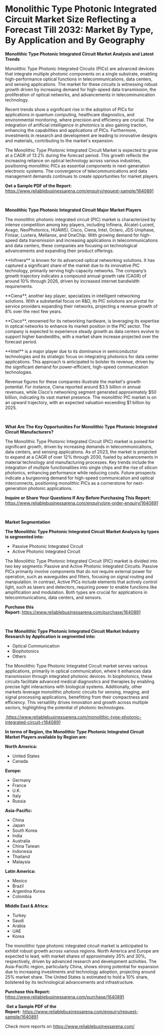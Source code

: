 <p><h1>Monolithic Type Photonic Integrated Circuit Market Size Reflecting a Forecast Till 2032: Market By Type, By Application and By Geography</h1></p><p><strong>Monolithic Type Photonic Integrated Circuit Market Analysis and Latest Trends</strong></p>
<p><p>Monolithic Type Photonic Integrated Circuits (PICs) are advanced devices that integrate multiple photonic components on a single substrate, enabling high-performance optical functions in telecommunications, data centers, and sensing applications. The market for these circuits is witnessing robust growth driven by increasing demand for high-speed data transmission, the proliferation of optical networks, and advancements in telecommunication technology. </p><p>Recent trends show a significant rise in the adoption of PICs for applications in quantum computing, healthcare diagnostics, and environmental monitoring, where precision and efficiency are crucial. The integration of artificial intelligence in photonics is also gaining traction, enhancing the capabilities and applications of PICs. Furthermore, investments in research and development are leading to innovative designs and materials, contributing to the market's expansion.</p><p>The Monolithic Type Photonic Integrated Circuit Market is expected to grow at a CAGR of 13.2% during the forecast period. This growth reflects the increasing reliance on optical technology across various industries, positioning monolithic PICs as essential components in next-generation electronic systems. The convergence of telecommunications and data management demands continues to create opportunities for market players.</p></p>
<p><strong>Get a Sample PDF of the Report:&nbsp;</strong> <a href="https://www.reliablebusinessarena.com/enquiry/request-sample/1640891?utm_campaign=3554&utm_medium=2&utm_source=Github&utm_content=ia&utm_term=06042025&utm_id=monolithic-type-photonic-integrated-circuit">https://www.reliablebusinessarena.com/enquiry/request-sample/1640891</a></p>
<p>&nbsp;</p>
<p><strong>Monolithic Type Photonic Integrated Circuit Major Market Players</strong></p>
<p><p>The monolithic photonic integrated circuit (PIC) market is characterized by intense competition among key players, including Infinera, Alcatel-Lucent, Avago, NeoPhotonics, HUAWEI, Cisco, Ciena, Intel, Oclaro, JDS Uniphase, Finisar, Luxtera, Mellanox, and OneChip. With growing demand for high-speed data transmission and increasing applications in telecommunications and data centers, these companies are focusing on technological advancements and expanding their product offerings.</p><p>**Infinera** is known for its advanced optical networking solutions. It has captured a significant share of the market due to its innovative PIC technology, primarily serving high-capacity networks. The company’s growth trajectory indicates a compound annual growth rate (CAGR) of around 10% through 2026, driven by increased internet bandwidth requirements.</p><p>**Ciena**, another key player, specializes in intelligent networking solutions. With a substantial focus on R&D, its PIC solutions are pivotal for service providers expanding their networks, projecting a revenue growth of 8% over the next few years.</p><p>**Cisco**, renowned for its networking hardware, is leveraging its expertise in optical networks to enhance its market position in the PIC sector. The company is expected to experience steady growth as data centers evolve to support higher bandwidths, with a market share increase projected over the forecast period.</p><p>**Intel** is a major player due to its dominance in semiconductor technologies and its strategic focus on integrating photonics for data center applications. This approach is anticipated to bolster its revenue, driven by the significant demand for power-efficient, high-speed communication technologies.</p><p>Revenue figures for these companies illustrate the market's growth potential. For instance, Ciena reported around $3.5 billion in annual revenues, while Cisco's networking segment generated approximately $50 billion, indicating its vast market presence. The monolithic PIC market is on an upward trajectory, with an expected valuation exceeding $1 billion by 2025.</p></p>
<p>&nbsp;</p>
<p><strong>What Are The Key Opportunities For Monolithic Type Photonic Integrated Circuit Manufacturers?</strong></p>
<p><p>The Monolithic Type Photonic Integrated Circuit (PIC) market is poised for significant growth, driven by increasing demands in telecommunications, data centers, and sensing applications. As of 2023, the market is projected to expand at a CAGR of over 12% through 2030, fueled by advancements in material technology and manufacturing processes. Key trends include the integration of multiple functionalities into single chips and the rise of silicon photonics, enhancing performance while reducing costs. Future prospects indicate a burgeoning demand for high-speed communication and optical interconnects, positioning monolithic PICs as a cornerstone for next-generation photonic applications.</p></p>
<p><strong>Inquire or Share Your Questions If Any Before Purchasing This Report:</strong> <a href="https://www.reliablebusinessarena.com/enquiry/pre-order-enquiry/1640891?utm_campaign=3554&utm_medium=2&utm_source=Github&utm_content=ia&utm_term=06042025&utm_id=monolithic-type-photonic-integrated-circuit">https://www.reliablebusinessarena.com/enquiry/pre-order-enquiry/1640891</a></p>
<p>&nbsp;</p>
<p><strong>Market Segmentation</strong></p>
<p><strong>The Monolithic Type Photonic Integrated Circuit Market Analysis by types is segmented into:</strong></p>
<p><ul><li>Passive Photonic Integrated Circuit</li><li>Active Photonic Integrated Circuit</li></ul></p>
<p><p>The Monolithic Type Photonic Integrated Circuit (PIC) market is divided into two key segments: Passive and Active Photonic Integrated Circuits. Passive PICs primarily involve components that do not require external power for operation, such as waveguides and filters, focusing on signal routing and manipulation. In contrast, Active PICs include elements that actively control light, such as lasers and detectors, requiring power to enable functions like amplification and modulation. Both types are crucial for applications in telecommunications, data centers, and sensors.</p></p>
<p><strong>Purchase this Report:&nbsp;</strong><a href="https://www.reliablebusinessarena.com/purchase/1640891?utm_campaign=3554&utm_medium=2&utm_source=Github&utm_content=ia&utm_term=06042025&utm_id=monolithic-type-photonic-integrated-circuit">https://www.reliablebusinessarena.com/purchase/1640891</a></p>
<p>&nbsp;</p>
<p><strong>The Monolithic Type Photonic Integrated Circuit Market Industry Research by Application is segmented into:</strong></p>
<p><ul><li>Optical Communication</li><li>Biophotonics</li><li>Others</li></ul></p>
<p><p>The Monolithic Type Photonic Integrated Circuit market serves various applications, primarily in optical communication, where it enhances data transmission through integrated photonic devices. In biophotonics, these circuits facilitate advanced medical diagnostics and therapies by enabling precise light interactions with biological systems. Additionally, other markets leverage monolithic photonic circuits for sensing, imaging, and signal processing applications, benefitting from their compactness and efficiency. This versatility drives innovation and growth across multiple sectors, highlighting the potential of photonic technologies.</p></p>
<p><a href="https://www.reliablebusinessarena.com/monolithic-type-photonic-integrated-circuit-r1640891?utm_campaign=3554&utm_medium=2&utm_source=Github&utm_content=ia&utm_term=06042025&utm_id=monolithic-type-photonic-integrated-circuit">&nbsp;https://www.reliablebusinessarena.com/monolithic-type-photonic-integrated-circuit-r1640891</a></p>
<p><strong>In terms of Region, the Monolithic Type Photonic Integrated Circuit Market Players available by Region are:</strong></p>
<p>
    <p> <strong> North America: </strong>
        <ul>
            <li>United States</li>
            <li>Canada</li>
        </ul>
        </p> 
    <p> <strong> Europe: </strong>
        <ul>
            <li>Germany</li>
            <li>France</li>
            <li>U.K.</li>
            <li>Italy</li>
            <li>Russia</li>
        </ul>
        </p> 
    <p> <strong> Asia-Pacific: </strong>
        <ul>
            <li>China</li>
            <li>Japan</li>
            <li>South Korea</li>
            <li>India</li>
            <li>Australia</li>
            <li>China Taiwan</li>
            <li>Indonesia</li>
            <li>Thailand</li>
            <li>Malaysia</li>
        </ul>
        </p> 
    <p> <strong> Latin America: </strong>
        <ul>
            <li>Mexico</li>
            <li>Brazil</li>
            <li>Argentina Korea</li>
            <li>Colombia</li>
        </ul>
        </p> 
    <p> <strong> Middle East & Africa: </strong>
        <ul>
            <li>Turkey</li>
            <li>Saudi</li>
            <li>Arabia</li>
            <li>UAE</li>
            <li>Korea</li>
        </ul>
    </p>
    </p>
<p><p>The monolithic type photonic integrated circuit market is anticipated to exhibit robust growth across various regions. North America and Europe are expected to lead, with market shares of approximately 35% and 30%, respectively, driven by advanced research and development activities. The Asia-Pacific region, particularly China, shows strong potential for expansion due to increasing investments and technology adoption, projecting around 25% market share. The United States is estimated to hold a 10% share, bolstered by its technological advancements and infrastructure.</p></p>
<p><strong>Purchase this Report: </strong><a href="https://www.reliablebusinessarena.com/purchase/1640891?utm_campaign=3554&utm_medium=2&utm_source=Github&utm_content=ia&utm_term=06042025&utm_id=monolithic-type-photonic-integrated-circuit">https://www.reliablebusinessarena.com/purchase/1640891</a></p>
<p>&nbsp;<strong>Get a Sample PDF of the Report:&nbsp;&nbsp;</strong><a href="https://www.reliablebusinessarena.com/enquiry/request-sample/1640891?utm_campaign=3554&utm_medium=2&utm_source=Github&utm_content=ia&utm_term=06042025&utm_id=monolithic-type-photonic-integrated-circuit">https://www.reliablebusinessarena.com/enquiry/request-sample/1640891</a></p>
<p><strong></strong></p>
<p>Check more reports on <a href="https://www.reliablebusinessarena.com/?utm_campaign=3554&utm_medium=2&utm_source=Github&utm_content=ia&utm_term=06042025&utm_id=monolithic-type-photonic-integrated-circuit">https://www.reliablebusinessarena.com/</a></p>
